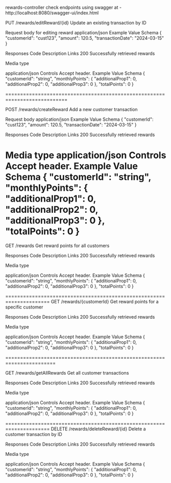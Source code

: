 rewards-controller
check endpoints using swagger at - http://localhost:8080/swagger-ui/index.html

PUT
/rewards/editReward/{id}
Update an existing transaction by ID

Request body for editing reward
application/json
Example Value
Schema
{
"customerId": "cust123",
"amount": 120.5,
"transactionDate": "2024-03-15"
}

Responses
Code	Description	Links
200
Successfully retrieved rewards

Media type

application/json
Controls Accept header.
Example Value
Schema
{
"customerId": "string",
"monthlyPoints": {
"additionalProp1": 0,
"additionalProp2": 0,
"additionalProp3": 0
},
"totalPoints": 0
}

===========================================================================

POST
/rewards/createReward
Add a new customer transaction

Request body
application/json
Example Value
Schema
{
"customerId": "cust123",
"amount": 120.5,
"transactionDate": "2024-03-15"
}

Responses
Code	Description	Links
200
Successfully retrieved rewards

Media type
application/json
Controls Accept header.
Example Value
Schema
{
"customerId": "string",
"monthlyPoints": {
"additionalProp1": 0,
"additionalProp2": 0,
"additionalProp3": 0
},
"totalPoints": 0
}
============================================================================

GET
/rewards
Get reward points for all customers

Responses
Code	Description	Links
200
Successfully retrieved rewards

Media type

application/json
Controls Accept header.
Example Value
Schema
{
"customerId": "string",
"monthlyPoints": {
"additionalProp1": 0,
"additionalProp2": 0,
"additionalProp3": 0
},
"totalPoints": 0
}

=====================================================================
GET
/rewards/{customerId}
Get reward points for a specific customer

Responses
Code	Description	Links
200
Successfully retrieved rewards

Media type

application/json
Controls Accept header.
Example Value
Schema
{
"customerId": "string",
"monthlyPoints": {
"additionalProp1": 0,
"additionalProp2": 0,
"additionalProp3": 0
},
"totalPoints": 0
}

=======================================================================

GET
/rewards/getAllRewards
Get all customer transactions

Responses
Code	Description	Links
200
Successfully retrieved rewards

Media type

application/json
Controls Accept header.
Example Value
Schema
{
"customerId": "string",
"monthlyPoints": {
"additionalProp1": 0,
"additionalProp2": 0,
"additionalProp3": 0
},
"totalPoints": 0
}

=====================================================================
DELETE
/rewards/deleteReward/{id}
Delete a customer transaction by ID

Responses
Code	Description	Links
200
Successfully retrieved rewards

Media type

application/json
Controls Accept header.
Example Value
Schema
{
"customerId": "string",
"monthlyPoints": {
"additionalProp1": 0,
"additionalProp2": 0,
"additionalProp3": 0
},
"totalPoints": 0
}

